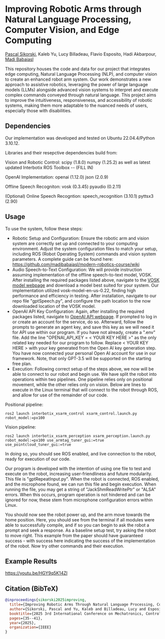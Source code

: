 # Improving Robotic Arms through Natural Language Processing, Computer Vision, and Edge Computing

<a href="https://github.com/Paskul">Pascal Sikorski</a>, Kaleb Yu, Lucy Billadeau, Flavio Esposito, Hadi Akbarpour, <a href="https://github.com/madibabaiasl">Madi Babaiasl</a>

This repository houses the code and data for our project that integrates edge computing, Natural Language Processing (NLP), and computer vision to create an enhanced robot arm system. Our work demonstrates a new approach to assistive robotics, leveraging the power of large language models (LLMs) alongside advanced vision systems to interpret and execute complex commands conveyed through natural language. This project aims to improve the intuitiveness, responsiveness, and accessibility of robotic systems, making them more adaptable to the nuanced needs of users, especially those with disabilities.

## Dependencies 

Our implementation was developed and tested on Ubuntu 22.04.4/Python 3.10.12.

Libraries and their resepctive dependencies build from:

Vision and Robotic Control:
scipy (1.8.0)
numpy (1.25.2)
as well as latest updated Interbotix ROS Toolbox -- (FILL IN)

OpenAI Implementation:
openai (1.12.0)
json (2.0.9)

Offline Speech Recogniton:
vosk (0.3.45)
pyaudio (0.2.11)

(Optional) Online Speech Recogntion:
speech_recognition (3.10.1)
pyttsx3 (2.90)

## Usage

To use the system, follow these steps:

- Robotic Setup and Configuration: Ensure the robotic arm and vision system are correctly set up and connected to your computing environment. Adjust the system configuration files to match your setup, including ROS (Robot Operating System) commands and vision system parameters. A complete guide can be found here: https://github.com/madibabaiasl/modern-robotics-course/wiki
- Audio Speech-to-Text Configuration: We will provide instruction assuming implementation of the offline speech-to-text model, VOSK. After installing the required packages listed above, navigate to the <a href="https://alphacephei.com/vosk/models">VOSK model webpage</a> and download a model best suited for your system. Our implementation utilized vosk-model-en-us-0.22, finding high performance and efficiency in testing. After installation, navigate to our repo file "gptSpeech.py", and configure the path location to the now downloaded location of the VOSK model.
- OpenAI API Key Configuration: Again, after installing the required packages listed, navigate to <a href="https://platform.openai.com/docs/overview">OpenAI API webpage</a>. If prompted to log in or create an account for the service, do so. Afterward, follow the prompts to generate an agent key, and save this key as we will need it for API use within our program. If you have not already, create a ".env" file. Add the line "OPENAI_API_KEY = < YOUR KEY HERE >" as the only related key needed for our program to follow. Replace < YOUR KEY HERE > with your key generated from the Open AI key generation step. You have now connected your personal Open AI account for use in our framework. Note, that only GPT-3.5 will be supported on the starting free plan.
- Execution: Following correct setup of the steps above, we now will be able to connect to our robot and begin use. We have split the robot into operations within two pipelines. One pipeline relies only on positional movement, while the other relies only on vision. Below are lines to execute in the Linux terminal that will connect to the robot through ROS, and allow for use of the remainder of our code.

Positional pipeline:
~~~ 
ros2 launch interbotix_xsarm_control xsarm_control.launch.py robot_model:=px100
~~~ 

Vision pipeline:
~~~
ros2 launch interbotix_xsarm_perception xsarm_perception.launch.py robot_model:=px100 use_armtag_tuner_gui:=true use_pointcloud_tuner_gui:=true 
~~~

In doing so, you should see ROS enabled, and live connection to the robot, ready for execution of our code.

Our program is developed with the intention of using one file to test and execute on the robot, increasing user-friendliness and future modularity. This file is "gptRepeatInput.py". When the robot is connected, ROS enabled, and the microphone found, we can run this file and begin execution. When running the file, you may get a string of "JackShmReadWritePtr" or "ALSA" errors. When this occurs, program operation is not hindered and can be ignored for now, these stem from microphone configuration errors within Linux.

You should now see the robot power up, and the arm move towards the home position. Here, you should see from the terminal if all modules were able to successfully compile, and if so you can begin to ask the robot a prompt and seek a response. As a baseline setup test, try asking the robot to move right. This example from the paper should have guaranteed success - with success here indicating the success of the implementation of the robot. Now try other commands and their execution.

## Example Results 
https://youtu.be/HGY9q5K14ZI

## Citation (BibTeX)
```bibtex
@inproceedings{sikorski2025improving,
  title={Improving Robotic Arms Through Natural Language Processing, Computer Vision, and Edge Computing},
  author={Sikorski, Pascal and Yu, Kaleb and Billadeau, Lucy and Esposito, Flavio and AliAkbarpour, Hadi and Babaias, Madi},
  booktitle={2025 3rd International Conference on Mechatronics, Control and Robotics (ICMCR)},
  pages={35--41},
  year={2025},
  organization={IEEE}
}



